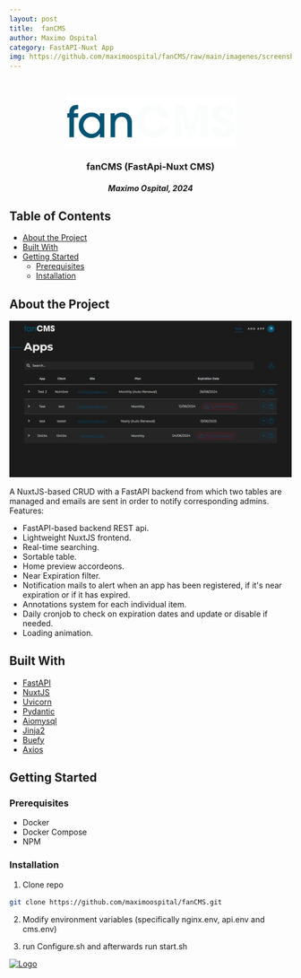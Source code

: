 ```yaml
---
layout: post
title:  fanCMS
author: Maximo Ospital
category: FastAPI-Nuxt App
img: https://github.com/maximoospital/fanCMS/raw/main/imagenes/screenshot.png
---
```


<br/>
<p align="center">
  <a href="https://github.com/maximoospital/fanCMS">
    <img src="https://github.com/maximoospital/fanCMS/raw/main/imagenes/logo.png" alt="Logo" width="303" height="90">
  </a>

  <h3 align="center">fanCMS (FastApi-Nuxt CMS)</h3> 
  <h5 align="center">Maximo Ospital, 2024</h5>
</p>

## Table of Contents
* [About the Project](#About-The-Project)
* [Built With](#Built-With)
* [Getting Started](#getting-started)
  * [Prerequisites](#prerequisites)
  * [Installation](#Installation)

## About the Project

![Screen Shot](https://github.com/maximoospital/fanCMS/raw/main/imagenes/screenshot.png)

A NuxtJS-based CRUD with a FastAPI backend from which two tables are managed and emails are sent in order to notify corresponding admins.
Features:
- FastAPI-based backend REST api.
- Lightweight NuxtJS frontend.
- Real-time searching.
- Sortable table.
- Home preview accordeons.
- Near Expiration filter.
- Notification mails to alert when an app has been registered, if it's near expiration or if it has expired.
- Annotations system for each individual item.
- Daily cronjob to check on expiration dates and update or disable if needed.
- Loading animation.
 
## Built With
* [FastAPI](https://fastapi.tiangolo.com/)
* [NuxtJS](https://nuxt.com/)
* [Uvicorn](https://www.uvicorn.org/)
* [Pydantic](https://pydantic.dev/)
* [Aiomysql](https://pypi.org/project/aiomysql/)
* [Jinja2](https://jinja.palletsprojects.com/en/3.1.x/)
* [Buefy](https://buefy.org/)
* [Axios](https://axios-http.com/)
## Getting Started

### Prerequisites
- Docker
- Docker Compose
- NPM

### Installation

1. Clone repo
```sh
git clone https://github.com/maximoospital/fanCMS.git
```

2. Modify environment variables (specifically nginx.env, api.env and cms.env)

3. run Configure.sh and afterwards run start.sh


[![Logo](https://i.imgur.com/XlF4lM5.png)](https://github.com/maximoospital) 
